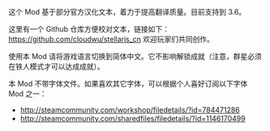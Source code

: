 这个 Mod 基于部分官方汉化文本，着力于提高翻译质量。目前支持到 3.6。

这里有一个 Github 仓库方便校对文本，链接如下： https://github.com/cloudwu/stellaris_cn 欢迎玩家们共同创作。

使用本 Mod 请将游戏语言切换到简体中文。它不影响解锁成就（注意，群星必须在铁人模式才可以达成成就）。

本 Mod 不带字体文件。如果喜欢其它字体，可以根据个人喜好订阅以下字体 Mod 之一：

* http://steamcommunity.com/workshop/filedetails/?id=784471286
* http://steamcommunity.com/sharedfiles/filedetails/?id=1146170499
